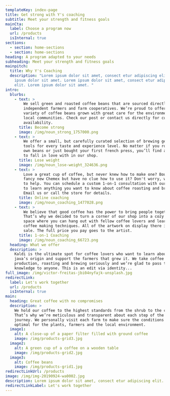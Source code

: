 ```yaml
---
templateKey: index-page
title: Get strong with Y's coaching
subtitle: Meet your strength and fitness goals
mainCta:
  label: Choose a program now
  url: /products
  isInternal: true
sections:
  - section: home-sections
  - section: home-sections
heading: A program adapted to your needs
subheading: Meet your strength and fitness goals
mainpitch:
  title: Why Y's Coaching
  description: "Lorem ipsum dolor sit amet, consect etur adipiscing elit. Lorem
    ipsum dolor sit amet. Lorem ipsum dolor sit amet, consect etur adipiscing
    elit. Lorem ipsum dolor sit amet. "
intro:
  blurbs:
    - text: >
        We sell green and roasted coffee beans that are sourced directly from
        independent farmers and farm cooperatives. We’re proud to offer a
        variety of coffee beans grown with great care for the environment and
        local communities. Check our post or contact us directly for current
        availability.
      title: Become strong
      image: /img/noun_strong_1757000.png
    - text: >
        We offer a small, but carefully curated selection of brewing gear and
        tools for every taste and experience level. No matter if you roast your
        own beans or just bought your first french press, you’ll find a gadget
        to fall in love with in our shop.
      title: Lose weight
      image: /img/noun_lose-weight_324636.png
    - text: >
        Love a great cup of coffee, but never knew how to make one? Bought a
        fancy new Chemex but have no clue how to use it? Don't worry, we’re here
        to help. You can schedule a custom 1-on-1 consultation with our baristas
        to learn anything you want to know about coffee roasting and brewing.
        Email us or call the store for details.
      title: Online coaching
      image: /img/noun_coaching_1477028.png
    - text: >
        We believe that good coffee has the power to bring people together.
        That’s why we decided to turn a corner of our shop into a cozy meeting
        space where you can hang out with fellow coffee lovers and learn about
        coffee making techniques. All of the artwork on display there is for
        sale. The full price you pay goes to the artist.
      title: 1-on-1 Coaching
      image: /img/noun_coaching_66723.png
  heading: What we offer
  description: >
    Kaldi is the ultimate spot for coffee lovers who want to learn about their
    java’s origin and support the farmers that grew it. We take coffee
    production, roasting and brewing seriously and we’re glad to pass that
    knowledge to anyone. This is an edit via identity...
full_image: /img/victor-freitas-jbi04nyfajk-unsplash.jpg
redirectLink:
  label: Let's work together
  url: /products
  isInternal: true
main:
  heading: Great coffee with no compromises
  description: >
    We hold our coffee to the highest standards from the shrub to the cup.
    That’s why we’re meticulous and transparent about each step of the coffee’s
    journey. We personally visit each farm to make sure the conditions are
    optimal for the plants, farmers and the local environment.
  image1:
    alt: A close-up of a paper filter filled with ground coffee
    image: /img/products-grid3.jpg
  image2:
    alt: A green cup of a coffee on a wooden table
    image: /img/products-grid2.jpg
  image3:
    alt: Coffee beans
    image: /img/products-grid1.jpg
redirectLinkUrl: /products
image: /img/img-20190924-wa0002.jpg
description: Lorem ipsum dolor sit amet, consect etur adipiscing elit.
redirectLinkLabel: Let's work together
---
```

